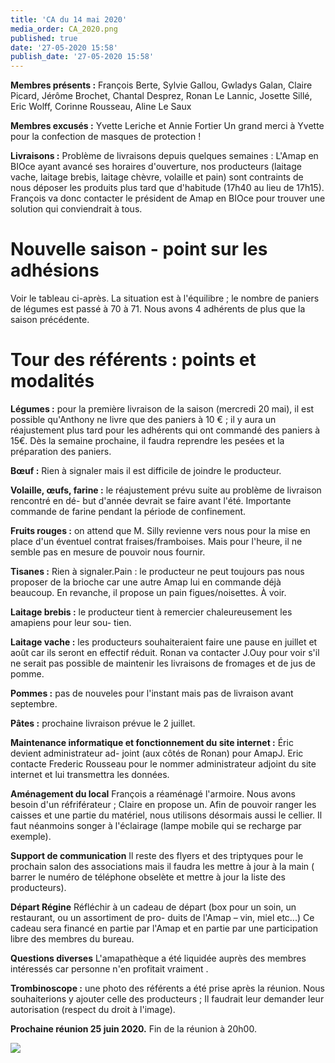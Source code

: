 ```yaml
---
title: 'CA du 14 mai 2020'
media_order: CA_2020.png
published: true
date: '27-05-2020 15:58'
publish_date: '27-05-2020 15:58'
---
```


**Membres présents :** François Berte, Sylvie Gallou, Gwladys Galan, Claire Picard, Jérôme
Brochet, Chantal Desprez, Ronan Le Lannic, Josette Sillé, Eric Wolff, Corinne Rousseau,
Aline Le Saux

**Membres excusés :** Yvette Leriche et Annie Fortier
Un grand merci à Yvette pour la confection de masques de protection !

**Livraisons :**
Problème de livraisons depuis quelques semaines : L'Amap en BIOce ayant avancé ses
horaires d'ouverture, nos producteurs (laitage vache, laitage brebis, laitage chèvre, volaille
et pain) sont contraints de nous déposer les produits plus tard que d'habitude (17h40 au lieu
de 17h15). François va donc contacter le président de Amap en BIOce pour trouver une
solution qui conviendrait à tous.

# Nouvelle saison - point sur les adhésions
Voir le tableau ci-après. La situation est à l'équilibre ; le nombre de paniers de légumes est
passé à 70 à 71. Nous avons 4 adhérents de plus que la saison précédente.

# Tour des référents : points et modalités

**Légumes :** pour la première livraison de la saison (mercredi 20 mai), il est possible
qu'Anthony ne livre que des paniers à 10 € ; il y aura un réajustement plus tard pour les
adhérents qui ont commandé des paniers à 15€. Dès la semaine prochaine, il faudra
reprendre les pesées et la préparation des paniers.

**Bœuf :** Rien à signaler mais il est difficile de joindre le producteur.

**Volaille, œufs, farine :** le réajustement prévu suite au problème de livraison rencontré en dé-
but d'année devrait se faire avant l'été. Importante commande de farine pendant la période
de confinement.

**Fruits rouges :** on attend que M. Silly revienne vers nous pour la mise en place d'un éventuel
contrat fraises/framboises. Mais pour l'heure, il ne semble pas en mesure de pouvoir nous
fournir.

**Tisanes :** Rien à signaler.Pain : le producteur ne peut toujours pas nous proposer de la brioche car une autre Amap lui
en commande déjà beaucoup. En revanche, il propose un pain figues/noisettes. À voir.

**Laitage brebis :** le producteur tient à remercier chaleureusement les amapiens pour leur sou-
tien.

**Laitage vache :** les producteurs souhaiteraient faire une pause en juillet et août car ils seront
en effectif réduit. Ronan va contacter J.Ouy pour voir s'il ne serait pas possible de maintenir
les livraisons de fromages et de jus de pomme.

**Pommes :** pas de nouveles pour l'instant mais pas de livraison avant septembre.

**Pâtes :** prochaine livraison prévue le 2 juillet.

**Maintenance informatique et fonctionnement du site internet :** Éric devient administrateur ad-
joint (aux côtés de Ronan) pour AmapJ. Eric contacte Frederic Rousseau pour le nommer
administrateur adjoint du site internet et lui transmettra les données.

**Aménagement du local**
François a réaménagé l'armoire. Nous avons besoin d'un réfriférateur ; Claire en propose un.
Afin de pouvoir ranger les caisses et une partie du matériel, nous utilisons désormais aussi le
cellier. Il faut néanmoins songer à l'éclairage (lampe mobile qui se recharge par exemple).

**Support de communication**
Il reste des flyers et des triptyques pour le prochain salon des associations mais il faudra les
mettre à jour à la main ( barrer le numéro de téléphone obselète et mettre à jour la liste des
producteurs).

**Départ Régine**
Réfléchir à un cadeau de départ (box pour un soin, un restaurant, ou un assortiment de pro-
duits de l'Amap – vin, miel etc...) Ce cadeau sera financé en partie par l'Amap et en partie
par une participation libre des membres du bureau.

**Questions diverses** L'amapathèque a été liquidée auprès des membres intéressés car personne n'en profitait
vraiment .

**Trombinoscope :** une photo des référents a été prise après la réunion. Nous souhaiterions y
ajouter celle des producteurs ; Il faudrait leur demander leur autorisation (respect du droit à
l'image).

**Prochaine réunion 25 juin 2020.**
Fin de la réunion à 20h00.

![](/images/CA_2020.png)